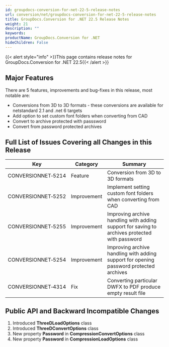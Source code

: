 ```yaml
---
id: groupdocs-conversion-for-net-22-5-release-notes
url: conversion/net/groupdocs-conversion-for-net-22-5-release-notes
title: GroupDocs.Conversion for .NET 22.5 Release Notes
weight: 21
description: ""
keywords: 
productName: GroupDocs.Conversion for .NET
hideChildren: False
---
```

{{< alert style="info" >}}This page contains release notes for GroupDocs.Conversion for .NET 22.5{{< /alert >}}

## Major Features

There are 5 features, improvements and bug-fixes in this release, most notable are:

*   Conversions from 3D to 3D formats - these conversions are available for netstandard 2.1 and .net 6 targets
*   Add option to set custom font folders when converting from CAD
*   Convert to archive protected with passsword
*   Convert from password protected archives

## Full List of Issues Covering all Changes in this Release


| Key | Category | Summary |
| --- | --- | --- |
| CONVERSIONNET&#8209;5214 | Feature | Conversion from 3D to 3D formats |
| CONVERSIONNET&#8209;5252 | Improvement | Implement setting custom font folders when converting from CAD |
| CONVERSIONNET&#8209;5255 | Improvement | Improving archive handling with adding support for saving to archives protected with password |
| CONVERSIONNET&#8209;5254 | Improvement | Improving archive handling with adding support for opening password protected archives |
| CONVERSIONNET&#8209;4314 | Fix | Converting particular DWFX to PDF produce empty result file |


## Public API and Backward Incompatible Changes

1.  Introduced **ThreeDLoadOptions** class
2.  Introduced **ThreeDConvertOptions** class
3.  New property **Password** in **CompressionConvertOptions** class
4.  New property **Password** in **CompressionLoadOptions** class